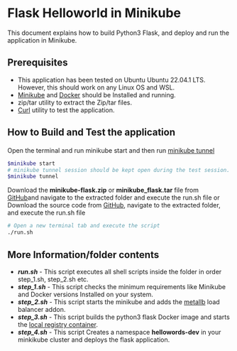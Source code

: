 # Flask Helloworld in Minikube
This document explains how to build Python3 Flask, and deploy and run the application in Minikube.

## Prerequisites 

- This application has been tested on Ubuntu Ubuntu 22.04.1 LTS. However, this should work on any Linux OS and WSL.
- [Minikube](https://minikube.sigs.k8s.io/docs/start/) and [Docker](https://docs.docker.com/engine/install/) should be Installed and running.
- zip/tar utility to extract the Zip/tar files.
- [Curl](https://curl.se/docs/install.html) utility to test the application.

## How to Build and Test the application

#### 
Open the terminal and run minikube start and then run [minikube tunnel](https://minikube.sigs.k8s.io/docs/handbook/accessing/#using-minikube-service-with-tunnel)
```sh
$minikube start
# minikube tunnel session should be kept open during the test session.
$minikube tunnel
```
Download the **minikube-flask.zip** or **minikube_flask.tar** file from [GitHub](https://github.com/sukeshsama/flask-minikube)and navigate to the extracted folder and execute the run.sh file
or Download the source code from [GitHub](https://github.com/sukeshsama/flask-minikube), navigate to the extracted folder, and execute the run.sh file
```sh
# Open a new terminal tab and execute the script
./run.sh
```
## More Information/folder contents
- ***run.sh*** - This script executes all shell scripts inside the folder in order step_1.sh, step_2.sh etc.
- ***step_1.sh*** - This script checks the minimum requirements like Minikube and Docker versions Installed on your system.
- ***step_2.sh*** - This script starts the minikube and adds the [metallb](https://metallb.universe.tf/) load balancer addon.
- ***step_3.sh*** - This script builds the python3 flask Docker image and starts the [local registry container](https://docs.docker.com/registry/deploying/#run-a-local-registry).
- ***step_4.sh*** - This script Creates a namespace **hellowords-dev** in your minkikube cluster and deploys the flask application.